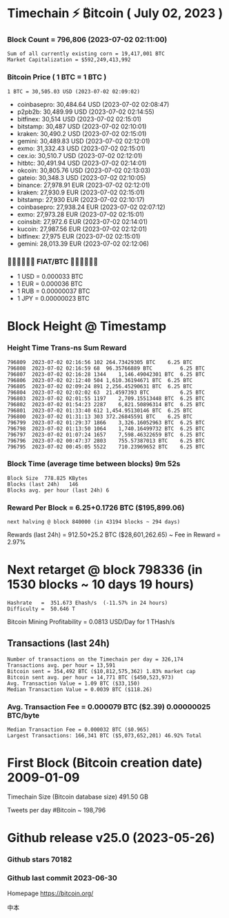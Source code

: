 # Timechain ⚡ ₿itcoin ( July 02, 2023 )
### Block Count	= 796,806 (2023-07-02 02:11:00)
    Sum of all currently existing corn = 19,417,001 BTC
    Market Capitalization = $592,249,413,992
### Bitcoin Price ( 1 BTC = 1 BTC )
	1 BTC = 30,505.03 USD (2023-07-02 02:09:02)
- coinbasepro: 30,484.64 USD (2023-07-02 02:08:47)
- p2pb2b: 30,489.99 USD (2023-07-02 02:14:55)
- bitfinex: 30,514 USD (2023-07-02 02:15:01)
- bitstamp: 30,487 USD (2023-07-02 02:10:01)
- kraken: 30,490.2 USD (2023-07-02 02:15:01)
- gemini: 30,489.83 USD (2023-07-02 02:12:01)
- exmo: 31,332.43 USD (2023-07-02 02:15:01)
- cex.io: 30,510.7 USD (2023-07-02 02:12:01)
- hitbtc: 30,491.94 USD (2023-07-02 02:14:01)
- okcoin: 30,805.76 USD (2023-07-02 02:13:03)
- gateio: 30,348.3 USD (2023-07-02 02:10:05)
- binance: 27,978.91 EUR (2023-07-02 02:12:01)
- kraken: 27,930.9 EUR (2023-07-02 02:15:01)
- bitstamp: 27,930 EUR (2023-07-02 02:10:17)
- coinbasepro: 27,938.24 EUR (2023-07-02 02:07:12)
- exmo: 27,973.28 EUR (2023-07-02 02:15:01)
- coinsbit: 27,972.6 EUR (2023-07-02 02:14:01)
- kucoin: 27,987.56 EUR (2023-07-02 02:12:01)
- bitfinex: 27,975 EUR (2023-07-02 02:15:01)
- gemini: 28,013.39 EUR (2023-07-02 02:12:06)
### 💱💶💵💷💴💱 FIAT/BTC 💱💴💷💵💶💱 
- 1 USD = 0.000033 BTC
- 1 EUR = 0.000036 BTC
- 1 RUB = 0.00000037 BTC
- 1 JPY = 0.00000023 BTC
# Block Height @ Timestamp
### Height	Time	Trans-ns	Sum	Reward
    796809	2023-07-02 02:16:56	102	264.73429305 BTC	6.25 BTC
    796808	2023-07-02 02:16:59	68	96.35766889 BTC	        6.25 BTC
    796807	2023-07-02 02:16:28	1344	1,146.49042301 BTC	6.25 BTC
    796806	2023-07-02 02:12:40	504	1,610.36194671 BTC	6.25 BTC
    796805	2023-07-02 02:09:24	891	2,256.45290631 BTC	6.25 BTC
    796804	2023-07-02 02:02:02	63	21.4597393 BTC	        6.25 BTC
    796803	2023-07-02 02:01:55	1197	2,709.15513448 BTC	6.25 BTC
    796802	2023-07-02 01:54:23	2287	6,821.50896314 BTC	6.25 BTC
    796801	2023-07-02 01:33:40	612	1,454.95130146 BTC	6.25 BTC
    796800	2023-07-02 01:31:13	303	372.26845591 BTC	6.25 BTC
    796799	2023-07-02 01:29:37	1866	3,326.16052963 BTC	6.25 BTC
    796798	2023-07-02 01:13:50	1064	1,740.16499732 BTC	6.25 BTC
    796797	2023-07-02 01:07:24	1657	7,598.46322659 BTC	6.25 BTC
    796796	2023-07-02 00:47:37	2803	755.57387013 BTC	6.25 BTC
    796795	2023-07-02 00:45:05	5522	710.23969652 BTC	6.25 BTC

### Block Time (average time between blocks)	9m 52s
    Block Size	778.825 KBytes
    Blocks (last 24h)	146
    Blocks avg. per hour (last 24h)	6
### Reward Per Block = 6.25+0.1726 BTC ($195,899.06) 
    next halving @ block 840000 (in 43194 blocks ~ 294 days)
Rewards (last 24h) = 912.50+25.2 BTC ($28,601,262.65) ~ Fee in Reward = 2.97%
# Next retarget @ block 798336 (in 1530 blocks ~ 10 days 19 hours)
    Hashrate   =  351.673 Ehash/s  (-11.57% in 24 hours)
    Difficulty =  50.646 T
Bitcoin Mining Profitability = 0.0813 USD/Day for 1 THash/s

## Transactions (last 24h)
    Number of transactions on the Timechain per day = 326,174
    Transactions avg. per hour = 13,591
    Bitcoin sent = 354,492 BTC ($10,812,575,362) 1.83% market cap
    Bitcoin sent avg. per hour = 14,771 BTC ($450,523,973)
    Avg. Transaction Value = 1.09 BTC ($33,150)
    Median Transaction Value = 0.0039 BTC ($118.26)
### Avg. Transaction Fee = 0.000079 BTC ($2.39) 0.00000025 BTC/byte
    Median Transaction Fee = 0.000032 BTC ($0.965)
    Largest Transactions: 166,341 BTC ($5,073,652,201) 46.92% Total
# First Block (Bitcoin creation date)	2009-01-09
Timechain Size (Bitcoin database size)	491.50 GB

Tweets per day #Bitcoin	~ 198,796
# Github release	v25.0 (2023-05-26)
### Github stars	70182
### Github last commit	2023-06-30

Homepage	https://bitcoin.org/

中本
